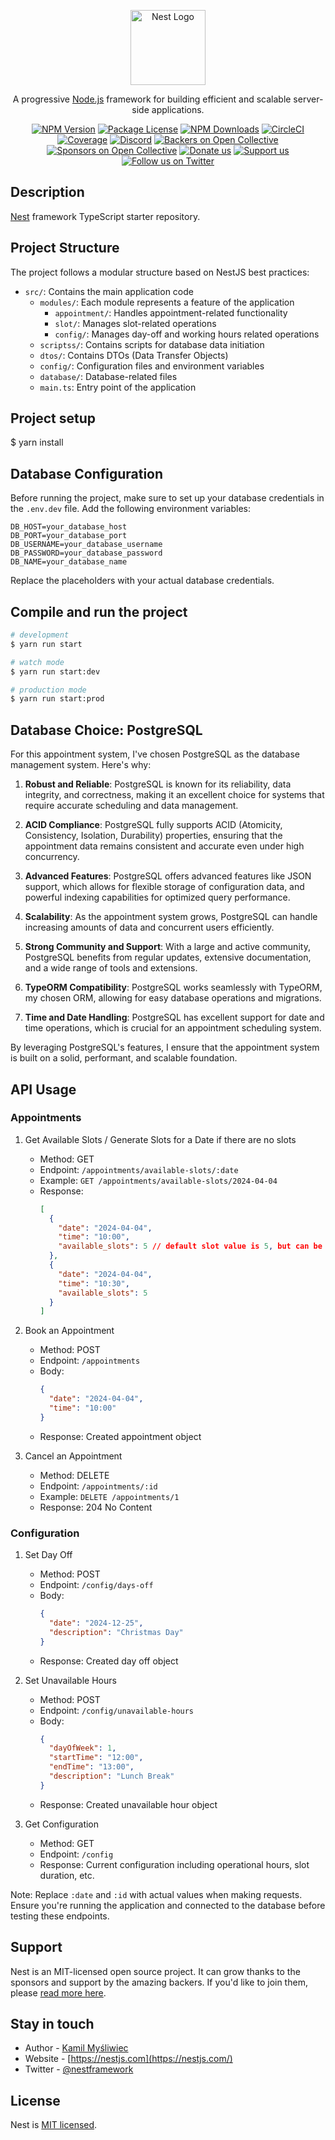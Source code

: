 <p align="center">
  <a href="http://nestjs.com/" target="blank"><img src="https://nestjs.com/img/logo-small.svg" width="120" alt="Nest Logo" /></a>
</p>

[circleci-image]: https://img.shields.io/circleci/build/github/nestjs/nest/master?token=abc123def456
[circleci-url]: https://circleci.com/gh/nestjs/nest

  <p align="center">A progressive <a href="http://nodejs.org" target="_blank">Node.js</a> framework for building efficient and scalable server-side applications.</p>
    <p align="center">
<a href="https://www.npmjs.com/~nestjscore" target="_blank"><img src="https://img.shields.io/npm/v/@nestjs/core.svg" alt="NPM Version" /></a>
<a href="https://www.npmjs.com/~nestjscore" target="_blank"><img src="https://img.shields.io/npm/l/@nestjs/core.svg" alt="Package License" /></a>
<a href="https://www.npmjs.com/~nestjscore" target="_blank"><img src="https://img.shields.io/npm/dm/@nestjs/common.svg" alt="NPM Downloads" /></a>
<a href="https://circleci.com/gh/nestjs/nest" target="_blank"><img src="https://img.shields.io/circleci/build/github/nestjs/nest/master" alt="CircleCI" /></a>
<a href="https://coveralls.io/github/nestjs/nest?branch=master" target="_blank"><img src="https://coveralls.io/repos/github/nestjs/nest/badge.svg?branch=master#9" alt="Coverage" /></a>
<a href="https://discord.gg/G7Qnnhy" target="_blank"><img src="https://img.shields.io/badge/discord-online-brightgreen.svg" alt="Discord"/></a>
<a href="https://opencollective.com/nest#backer" target="_blank"><img src="https://opencollective.com/nest/backers/badge.svg" alt="Backers on Open Collective" /></a>
<a href="https://opencollective.com/nest#sponsor" target="_blank"><img src="https://opencollective.com/nest/sponsors/badge.svg" alt="Sponsors on Open Collective" /></a>
  <a href="https://paypal.me/kamilmysliwiec" target="_blank"><img src="https://img.shields.io/badge/Donate-PayPal-ff3f59.svg" alt="Donate us"/></a>
    <a href="https://opencollective.com/nest#sponsor"  target="_blank"><img src="https://img.shields.io/badge/Support%20us-Open%20Collective-41B883.svg" alt="Support us"></a>
  <a href="https://twitter.com/nestframework" target="_blank"><img src="https://img.shields.io/twitter/follow/nestframework.svg?style=social&label=Follow" alt="Follow us on Twitter"></a>
</p>
  <!--[![Backers on Open Collective](https://opencollective.com/nest/backers/badge.svg)](https://opencollective.com/nest#backer)
  [![Sponsors on Open Collective](https://opencollective.com/nest/sponsors/badge.svg)](https://opencollective.com/nest#sponsor)-->

## Description

[Nest](https://github.com/nestjs/nest) framework TypeScript starter repository.

## Project Structure

The project follows a modular structure based on NestJS best practices:

- `src/`: Contains the main application code
  - `modules/`: Each module represents a feature of the application
    - `appointment/`: Handles appointment-related functionality
    - `slot/`: Manages slot-related operations
    - `config/`: Manages day-off and working hours related operations
  - `scriptss/`: Contains scripts for database data initiation
  - `dtos/`: Contains DTOs (Data Transfer Objects)
  - `config/`: Configuration files and environment variables
  - `database/`: Database-related files
  - `main.ts`: Entry point of the application


## Project setup


$ yarn install


## Database Configuration

Before running the project, make sure to set up your database credentials in the `.env.dev` file. Add the following environment variables:


```
DB_HOST=your_database_host
DB_PORT=your_database_port
DB_USERNAME=your_database_username
DB_PASSWORD=your_database_password
DB_NAME=your_database_name
  ```


Replace the placeholders with your actual database credentials.

## Compile and run the project

```bash
# development
$ yarn run start

# watch mode
$ yarn run start:dev

# production mode
$ yarn run start:prod
```

## Database Choice: PostgreSQL

For this appointment system, I've chosen PostgreSQL as the database management system. Here's why:

1. **Robust and Reliable**: PostgreSQL is known for its reliability, data integrity, and correctness, making it an excellent choice for systems that require accurate scheduling and data management.

2. **ACID Compliance**: PostgreSQL fully supports ACID (Atomicity, Consistency, Isolation, Durability) properties, ensuring that the appointment data remains consistent and accurate even under high concurrency.

3. **Advanced Features**: PostgreSQL offers advanced features like JSON support, which allows for flexible storage of configuration data, and powerful indexing capabilities for optimized query performance.

4. **Scalability**: As the appointment system grows, PostgreSQL can handle increasing amounts of data and concurrent users efficiently.

5. **Strong Community and Support**: With a large and active community, PostgreSQL benefits from regular updates, extensive documentation, and a wide range of tools and extensions.

6. **TypeORM Compatibility**: PostgreSQL works seamlessly with TypeORM, my chosen ORM, allowing for easy database operations and migrations.

7. **Time and Date Handling**: PostgreSQL has excellent support for date and time operations, which is crucial for an appointment scheduling system.

By leveraging PostgreSQL's features, I ensure that the appointment system is built on a solid, performant, and scalable foundation.


## API Usage

### Appointments

1. Get Available Slots / Generate Slots for a Date if there are no slots
   - Method: GET
   - Endpoint: `/appointments/available-slots/:date`
   - Example: `GET /appointments/available-slots/2024-04-04`
   - Response:
     ```json
     [
       {
         "date": "2024-04-04",
         "time": "10:00",
         "available_slots": 5 // default slot value is 5, but can be changed via database
       },
       {
         "date": "2024-04-04",
         "time": "10:30",
         "available_slots": 5
       }
     ]
     ```

2. Book an Appointment
   - Method: POST
   - Endpoint: `/appointments`
   - Body:
     ```json
     {
       "date": "2024-04-04",
       "time": "10:00"
     }
     ```
   - Response: Created appointment object

3. Cancel an Appointment
   - Method: DELETE
   - Endpoint: `/appointments/:id`
   - Example: `DELETE /appointments/1`
   - Response: 204 No Content

### Configuration

1. Set Day Off
   - Method: POST
   - Endpoint: `/config/days-off`
   - Body:
     ```json
     {
       "date": "2024-12-25",
       "description": "Christmas Day"
     }
     ```
   - Response: Created day off object

2. Set Unavailable Hours
   - Method: POST
   - Endpoint: `/config/unavailable-hours`
   - Body:
     ```json
     {
       "dayOfWeek": 1,
       "startTime": "12:00",
       "endTime": "13:00",
       "description": "Lunch Break"
     }
     ```
   - Response: Created unavailable hour object

3. Get Configuration
   - Method: GET
   - Endpoint: `/config`
   - Response: Current configuration including operational hours, slot duration, etc.


Note: Replace `:date` and `:id` with actual values when making requests. Ensure you're running the application and connected to the database before testing these endpoints.


## Support

Nest is an MIT-licensed open source project. It can grow thanks to the sponsors and support by the amazing backers. If you'd like to join them, please [read more here](https://docs.nestjs.com/support).

## Stay in touch

- Author - [Kamil Myśliwiec](https://twitter.com/kammysliwiec)
- Website - [https://nestjs.com](https://nestjs.com/)
- Twitter - [@nestframework](https://twitter.com/nestframework)

## License

Nest is [MIT licensed](https://github.com/nestjs/nest/blob/master/LICENSE).
